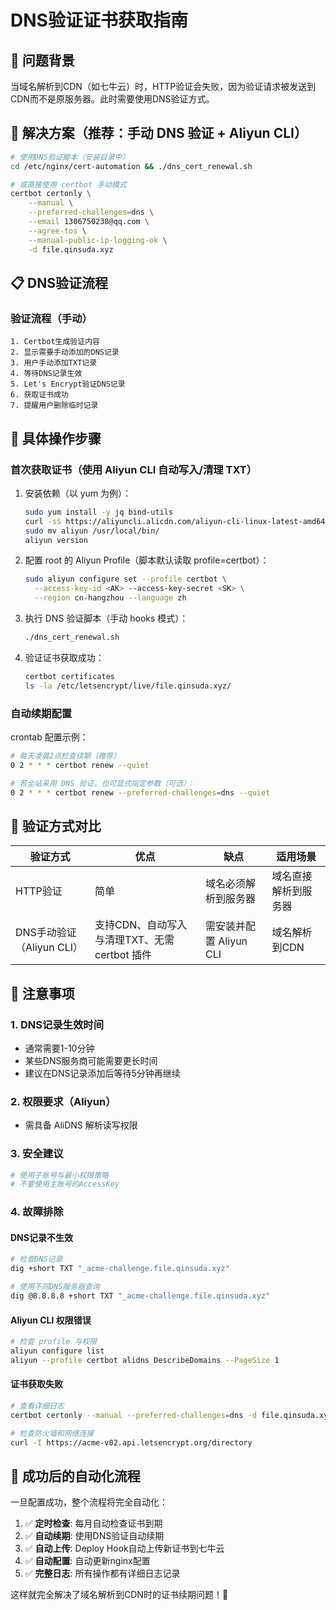 # DNS验证证书获取指南

## 🎯 问题背景

当域名解析到CDN（如七牛云）时，HTTP验证会失败，因为验证请求被发送到CDN而不是原服务器。此时需要使用DNS验证方式。

## 🚀 解决方案（推荐：手动 DNS 验证 + Aliyun CLI）

```bash
# 使用DNS验证脚本（安装目录中）
cd /etc/nginx/cert-automation && ./dns_cert_renewal.sh

# 或直接使用 certbot 手动模式
certbot certonly \
    --manual \
    --preferred-challenges=dns \
    --email 1306750238@qq.com \
    --agree-tos \
    --manual-public-ip-logging-ok \
    -d file.qinsuda.xyz
```

## 📋 DNS验证流程

### 验证流程（手动）
```
1. Certbot生成验证内容
2. 显示需要手动添加的DNS记录
3. 用户手动添加TXT记录
4. 等待DNS记录生效
5. Let's Encrypt验证DNS记录
6. 获取证书成功
7. 提醒用户删除临时记录
```

## 🔧 具体操作步骤

### 首次获取证书（使用 Aliyun CLI 自动写入/清理 TXT）

1. 安装依赖（以 yum 为例）：
   ```bash
   sudo yum install -y jq bind-utils
   curl -sS https://aliyuncli.alicdn.com/aliyun-cli-linux-latest-amd64.tgz | tar -xz
   sudo mv aliyun /usr/local/bin/
   aliyun version
   ```

2. 配置 root 的 Aliyun Profile（脚本默认读取 profile=certbot）：
   ```bash
   sudo aliyun configure set --profile certbot \
     --access-key-id <AK> --access-key-secret <SK> \
     --region cn-hangzhou --language zh
   ```

3. 执行 DNS 验证脚本（手动 hooks 模式）：
   ```bash
   ./dns_cert_renewal.sh
   ```

4. 验证证书获取成功：
   ```bash
   certbot certificates
   ls -la /etc/letsencrypt/live/file.qinsuda.xyz/
   ```

### 自动续期配置

crontab 配置示例：
```bash
# 每天凌晨2点检查续期（推荐）
0 2 * * * certbot renew --quiet

# 若全站采用 DNS 验证，也可显式指定参数（可选）：
0 2 * * * certbot renew --preferred-challenges=dns --quiet
```

## 🎯 验证方式对比

| 验证方式 | 优点 | 缺点 | 适用场景 |
|---------|------|------|----------|
| HTTP验证 | 简单 | 域名必须解析到服务器 | 域名直接解析到服务器 |
| DNS手动验证（Aliyun CLI） | 支持CDN、自动写入与清理TXT、无需 certbot 插件 | 需安装并配置 Aliyun CLI | 域名解析到CDN |

## 📝 注意事项

### 1. DNS记录生效时间
- 通常需要1-10分钟
- 某些DNS服务商可能需要更长时间
- 建议在DNS记录添加后等待5分钟再继续

### 2. 权限要求（Aliyun）
- 需具备 AliDNS 解析读写权限

### 3. 安全建议
```bash
# 使用子账号与最小权限策略
# 不要使用主账号的AccessKey
```

### 4. 故障排除

#### DNS记录不生效
```bash
# 检查DNS记录
dig +short TXT "_acme-challenge.file.qinsuda.xyz"

# 使用不同DNS服务器查询
dig @8.8.8.8 +short TXT "_acme-challenge.file.qinsuda.xyz"
```

#### Aliyun CLI 权限错误
```bash
# 检查 profile 与权限
aliyun configure list
aliyun --profile certbot alidns DescribeDomains --PageSize 1
```

#### 证书获取失败
```bash
# 查看详细日志
certbot certonly --manual --preferred-challenges=dns -d file.qinsuda.xyz --dry-run -v

# 检查防火墙和网络连接
curl -I https://acme-v02.api.letsencrypt.org/directory
```

## 🎉 成功后的自动化流程

一旦配置成功，整个流程将完全自动化：

1. ✅ **定时检查**: 每月自动检查证书到期
2. ✅ **自动续期**: 使用DNS验证自动续期
3. ✅ **自动上传**: Deploy Hook自动上传新证书到七牛云
4. ✅ **自动配置**: 自动更新nginx配置
5. ✅ **完整日志**: 所有操作都有详细日志记录

这样就完全解决了域名解析到CDN时的证书续期问题！🚀 
